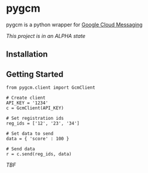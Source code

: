 pygcm
=====

pygcm is a python wrapper for [Google Cloud Messaging](http://developer.android.com/guide/google/gcm/index.html)

*This project is in an ALPHA state*

Installation
------------

Getting Started
---------------

    from pygcm.client import GcmClient
    
    # Create client
    API_KEY = '1234'
    c = GcmClient(API_KEY)
    
    # Set registration ids
    reg_ids = ['12', '23', '34']
    
    # Set data to send
    data = { 'score' : 100 }

    # Send data
    r = c.send(reg_ids, data)

*TBF*

